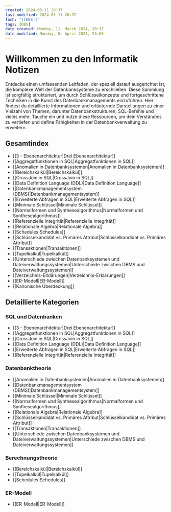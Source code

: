 ```yaml
---
created: 2024-03-11 20:37
last modified: 2024-03-11 20:37
fach: "[[DBS]]"
tags: [DBS]
date created: Monday, 11. March 2024, 20:37
date modified: Monday, 8. April 2024, 23:08
---
```


# Willkommen zu den Informatik Notizen

Entdecke einen umfassenden Leitfaden, der speziell darauf ausgerichtet ist, die komplexe Welt der Datenbanksysteme zu erschließen. Diese Sammlung ist sorgfältig strukturiert, um durch Schlüsselkonzepte und fortgeschrittene Techniken in die Kunst des Datenbankmanagements einzuführen. Hier findest du detaillierte Informationen und erläuternde Darstellungen zu einer Vielzahl von Themen, darunter Datenbankstrukturen, SQL-Befehle und vieles mehr. Tauche ein und nutze diese Ressourcen, um dein Verständnis zu vertiefen und define Fähigkeiten in der Datenbankverwaltung zu erweitern.


## Gesamtindex

- [[3 - Ebenenarchitektur|Drei Ebenenarchitektur]]
- [[Aggregatfunktionen in SQL|Aggregatfunktionen in SQL]]
- [[Anomalien in Datenbanksystemen|Anomalien in Datenbanksystemen]]
- [[Bereichskalkül|Bereichskalkül]]
- [[CrossJoin in SQL|CrossJoin in SQL]]
- [[Data Definition Language (DDL)|Data Definition Language]]
- [[Datenbankmanagementsystem (DBMS)|Datenbankmanagementsystem]]
- [[Erweiterte Abfragen in SQL|Erweiterte Abfragen in SQL]]
- [[Minimale Schlüssel|Minimale Schlüssel]]
- [[Normalformen und Synthesealgorithmus|Normalformen und Synthesealgorithmus]]
- [[Referenzielle Integrität|Referenzielle Integrität]]
- [[Relationale Algebra|Relationale Algebra]]
- [[Schedules|Schedules]]
- [[Schlüsselkandidat vs. Primäres Attribut|Schlüsselkandidat vs. Primäres Attribut]]
- [[Transaktionen|Transaktionen]]
- [[Tupelkalkül|Tupelkalkül]]
- [[Unterschiede zwischen Datenbanksystemen und Dateiverwaltungssystemen|Unterschiede zwischen DBMS und Dateiverwaltungssystemen]]
- [[Verzeichnis-Erklärungen|Verzeichnis-Erklärungen]]
- [[ER-Modell|ER-Modell]]
- [[Kanonische  Überdeckung]]

## Detaillierte Kategorien

### SQL und Datenbanken

- [[3 - Ebenenarchitektur|Drei Ebenenarchitektur]]
- [[Aggregatfunktionen in SQL|Aggregatfunktionen in SQL]]
- [[CrossJoin in SQL|CrossJoin in SQL]]
- [[Data Definition Language (DDL)|Data Definition Language]]
- [[Erweiterte Abfragen in SQL|Erweiterte Abfragen in SQL]]
- [[Referenzielle Integrität|Referenzielle Integrität]]

### Datenbanktheorie

- [[Anomalien in Datenbanksystemen|Anomalien in Datenbanksystemen]]
- [[Datenbankmanagementsystem (DBMS)|Datenbankmanagementsystem]]
- [[Minimale Schlüssel|Minimale Schlüssel]]
- [[Normalformen und Synthesealgorithmus|Normalformen und Synthesealgorithmus]]
- [[Relationale Algebra|Relationale Algebra]]
- [[Schlüsselkandidat vs. Primäres Attribut|Schlüsselkandidat vs. Primäres Attribut]]
- [[Transaktionen|Transaktionen]]
- [[Unterschiede zwischen Datenbanksystemen und Dateiverwaltungssystemen|Unterschiede zwischen DBMS und Dateiverwaltungssystemen]]

### Berechnungstheorie

- [[Bereichskalkül|Bereichskalkül]]
- [[Tupelkalkül|Tupelkalkül]]
- [[Schedules|Schedules]]

### ER-Modell

- [[ER-Modell|ER-Modell]]






